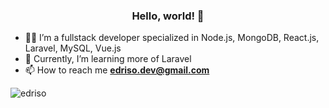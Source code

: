 <h3 align="center">Hello, world! 👋</h3>

- 🐱‍💻 I’m a fullstack developer specialized in Node.js, MongoDB, React.js, Laravel, MySQL, Vue.js
- 🌱 Currently, I’m learning more of Laravel
- 📫 How to reach me **edriso.dev@gmail.com**

<p><img align="center" src="https://github-readme-streak-stats.herokuapp.com/?user=edriso&" alt="edriso" /></p>
